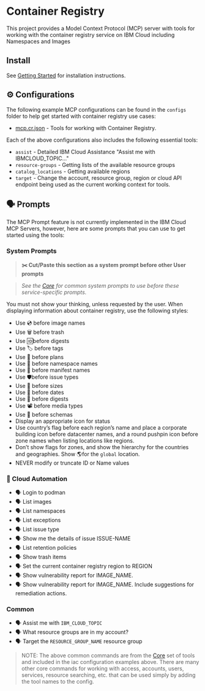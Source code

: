 # Container Registry

This project provides a Model Context Protocol (MCP) server with tools for working with the container registry service on IBM Cloud including Namespaces and Images

## Install

See [Getting Started](https://ibm-cloud.github.io/mcp/overview/) for installation instructions.

## ⚙️ Configurations

The following example MCP configurations can be found in the `configs` folder to help get started with container registry use cases:

- [mcp.cr.json](https://github.com/IBM-Cloud/ibmcloud-mcp-server/blob/main/src/container-registry/configs/mcp.cr.json) - Tools for working with Container Registry.

Each of the above configurations also includes the following essential tools:

- `assist` - Detailed IBM Cloud Assistance "Assist me with IBMCLOUD_TOPIC..."
- `resource-groups` - Getting lists of the available resource groups
- `catalog_locations` - Getting available regions
- `target` - Change the account, resource group, region or cloud API endpoint being used as the current working context for tools.

## 🗣️ Prompts

The MCP Prompt feature is not currently implemented in the IBM Cloud MCP Servers, however, here are some prompts that you can 
use to get started using the tools:

### System Prompts

> **✂️ Cut/Paste this section as a system prompt before other User prompts**

> _See the [Core](https://github.com/IBM-Cloud/ibmcloud-mcp-server/blob/main/src/core/README.md) for common system prompts to use before these service-specific prompts._

You must not show your thinking, unless requested by the user.
When displaying information about container registry, use the following styles:

- Use 💿 before image names
- Use 🗑️ before trash
- Use 🆔before digests
- Use 🏷️ before tags
- Use 🧾 before plans
- Use 📇 before namespace names
- Use 📜 before manifest names
- Use 🛡️before issue types
- Use 📏 before sizes
- Use 📅 before dates
- Use 📇 before digests
- Use 📽️ before media types
- Use 📐 before schemas
- Display an appropriate icon for status
- Use country’s flag before each region’s name and place a corporate building icon before datacenter names, and a round pushpin icon before zone names when listing locations like regions.
- Don’t show flags for zones, and show the hierarchy for the countries and geographies. Show 🌎for the `global` location.
- NEVER modify or truncate ID or Name values

### 🤖 Cloud Automation

- 🗣️ Login to podman
- 🗣️ List images
- 🗣️ List namespaces
- 🗣️ List exceptions
- 🗣️ List issue type
- 🗣️ Show me the details of issue ISSUE-NAME
- 🗣️ List retention policies
- 🗣️ Show trash items
- 🗣️ Set the current container registry region to REGION
- 🗣️ Show vulnerability report for IMAGE_NAME.
- 🗣️ Show vulnerability report for IMAGE_NAME.  Include suggestions for remediation actions.

### Common

- 🗣️ Assist me with `IBM_CLOUD_TOPIC`
- 🗣️ What resource groups are in my account?
- 🗣️ Target the `RESOURCE_GROUP_NAME` resource group

> NOTE: The above common commands are from the [Core](https://github.com/IBM-Cloud/ibmcloud-mcp-server/blob/main/src/core/README.md) set of tools and included in the iac configuration examples above.  There are many other core commands for working with access, accounts, users, services, resource searching, etc. that can be used simply by adding the tool names to the config.
